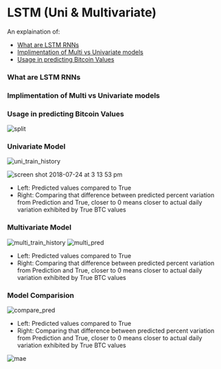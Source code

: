 # LSTM (Uni & Multivariate)

An explaination of:
- [What are LSTM RNNs](#what-are-lstm-rnns)
- [Implimentation of Multi vs Univariate models](#implimentation-of-multi-vs-univariate-models)
- [Usage in predicting Bitcoin Values](#usage-in-predicting-bitcoin-values)

### What are LSTM RNNs

### Implimentation of Multi vs Univariate models

### Usage in predicting Bitcoin Values

![split](https://user-images.githubusercontent.com/36013672/43160377-f8cac122-8f52-11e8-8421-35539b278923.png)

### Univariate Model

![uni_train_history](https://user-images.githubusercontent.com/36013672/43160378-f8dcd268-8f52-11e8-9b0c-db3f65c083a6.png)

![screen shot 2018-07-24 at 3 13 53 pm](https://user-images.githubusercontent.com/36013672/43160820-43d48e04-8f54-11e8-84e2-365fd2e5dde4.png)
* Left: Predicted values compared to True
* Right: Comparing that difference between predicted percent variation from Prediction and True, closer to 0 means closer to actual daily variation exhibited by True BTC values

### Multivariate Model

![multi_train_history](https://user-images.githubusercontent.com/36013672/43160376-f8a9d584-8f52-11e8-85cd-e98ec0daa74f.png)
![multi_pred](https://user-images.githubusercontent.com/36013672/43160379-f8eb714c-8f52-11e8-84aa-c64772cdae3b.png)
* Left: Predicted values compared to True
* Right: Comparing that difference between predicted percent variation from Prediction and True, closer to 0 means closer to actual daily variation exhibited by True BTC values

### Model Comparision

![compare_pred](https://user-images.githubusercontent.com/36013672/43160382-f964664c-8f52-11e8-8502-a47f5d16ee44.png)
* Left: Predicted values compared to True
* Right: Comparing that difference between predicted percent variation from Prediction and True, closer to 0 means closer to actual daily variation exhibited by True BTC values

![mae](https://user-images.githubusercontent.com/36013672/43160381-f92fbdfc-8f52-11e8-8905-6c1e10caffe4.png)
